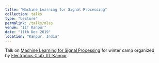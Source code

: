```yaml
---
title: "Machine Learning for Signal Processing"
collection: talks
type: "Lecture"
permalink: /talks/mlsp
venue: "IIT Kanpur"
date: "11th Dec 2019"
location: "Kanpur, India"
---
```




Talk on [Machine Learning for Signal Processing](https://www.youtube.com/watch?v=fkxj0vvyVkQ&list=PLdHeUylJU9qal-TAtZuMYxvCOXbQ_ltSx) for winter camp organized by [Electronics Club, IIT Kanpur](http://students.iitk.ac.in/eclub/).

